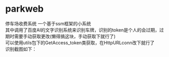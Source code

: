 # parkweb
停车场收费系统
一个基于ssm框架的小系统<br>
其中调用了百度AI的文字识别系统来识别车牌，识别的token是个人的会过期，过期时需要手动获取更改(懒得搞这块，手动获取下就行了)<br>
可以使用utils包下的GetAccess_token类获取，在HttpURLconn改下就行了<br>
识别截图如下：
